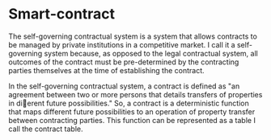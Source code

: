 Smart-contract
==============
The self-governing contractual system is a system that allows contracts to be
managed by private institutions in a competitive market. I call it a self-governing
system because, as opposed to the legal contractual system, all outcomes of the
contract must be pre-determined by the contracting parties themselves at the time of
establishing the contract.

In the self-governing contractual system, a contract is defined as "an agreement between
two or more persons that details transfers of properties in dierent future possibilities." So, a contract is a deterministic function that maps different future possibilities to an operation of property transfer between contracting parties. This function can be represented as a table I call the contract table.


